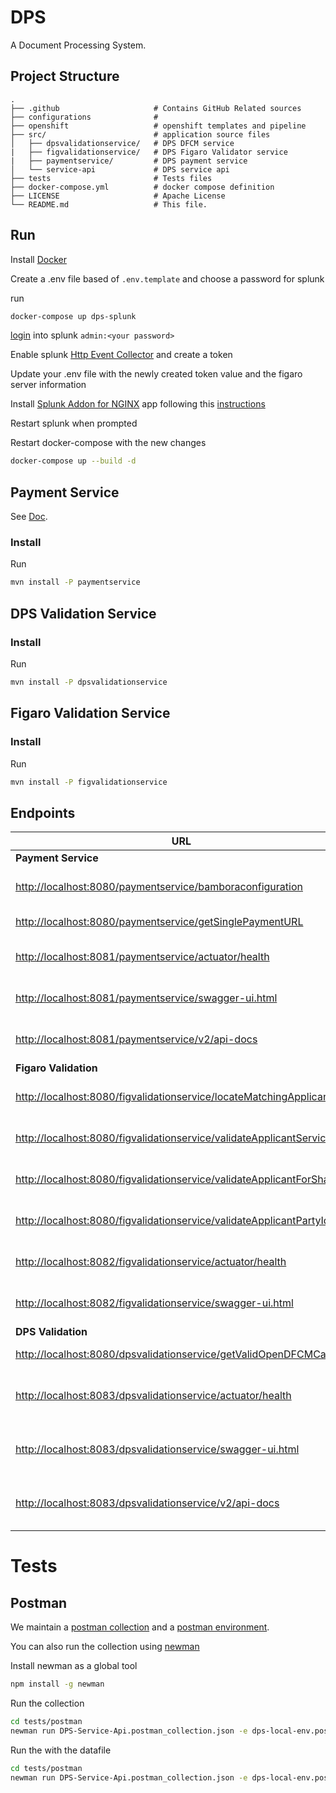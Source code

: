 # DPS

A Document Processing System.

## Project Structure

    .
    ├── .github                     # Contains GitHub Related sources
    ├── configurations              # 
    ├── openshift                   # openshift templates and pipeline
    ├── src/                        # application source files
    │   ├── dpsvalidationservice/   # DPS DFCM service
    |   ├── figvalidationservice/   # DPS Figaro Validator service
    |   ├── paymentservice/         # DPS payment service
    │   └── service-api             # DPS service api
    ├── tests                       # Tests files
    ├── docker-compose.yml          # docker compose definition
    ├── LICENSE                     # Apache License
    └── README.md                   # This file.

## Run

Install [Docker](https://www.docker.com/)

Create a .env file based of `.env.template` and choose a password for splunk

run

```bash
docker-compose up dps-splunk
```

[login](http://localhost:8000) into splunk `admin:<your password>`

Enable splunk [Http Event Collector](https://docs.splunk.com/Documentation/Splunk/7.2.3/Data/UsetheHTTPEventCollector) and create a token

Update your .env file with the newly created token value and the figaro server information

Install [Splunk Addon for NGINX](https://splunkbase.splunk.com/app/3258/) app following this [instructions](https://docs.splunk.com/Documentation/AddOns/released/Overview/Singleserverinstall)

Restart splunk when prompted

Restart docker-compose with the new changes

```bash
docker-compose up --build -d
```


## Payment Service

See [Doc](src/paymentservice/README.md).

### Install

Run

```bash
mvn install -P paymentservice
```

## DPS Validation Service

### Install

Run

```bash
mvn install -P dpsvalidationservice
```

## Figaro Validation Service

### Install

Run

```bash
mvn install -P figvalidationservice
```

## Endpoints

| URL | Method | Description |
| --- | --- | --- |
| **Payment Service** | --- | --- |
| [http://localhost:8080/paymentservice/bamboraconfiguration](http://localhost:8080/paymentservice/bamboraconfiguration) | GET | Bambora configuration url |
| [http://localhost:8080/paymentservice/getSinglePaymentURL](http://localhost:8080/paymentservice/getSinglePaymentURL) | GET | Single Payment Url |
| [http://localhost:8081/paymentservice/actuator/health](http://localhost:8080/paymentservice/actuator/health) | GET | Payment Service Health |
| [http://localhost:8081/paymentservice/swagger-ui.html](http://localhost:8080/paymentservice/swagger-ui.html) | GET | Figaro Validator Swagger-UI |
| [http://localhost:8081/paymentservice/v2/api-docs](http://localhost:8080/paymentservice/swagger-ui.html) | GET | Figaro Validator Swagger-UI |
| **Figaro Validation** | --- | --- |
| [http://localhost:8080/figvalidationservice/locateMatchingApplicants](http://localhost:8080/figvalidationservice/locateMatchingApplicants) | GET | Locate Matching Applicants |
| [http://localhost:8080/figvalidationservice/validateApplicantService](http://localhost:8080/figvalidationservice/validateApplicantService) | GET | Validate Applicant Service |
| [http://localhost:8080/figvalidationservice/validateApplicantForSharing](http://localhost:8080/figvalidationservice/validateApplicantForSharing) | GET | Validate Applicant Sharing |
| [http://localhost:8080/figvalidationservice/validateApplicantPartyId](http://localhost:8080/figvalidationservice/validateApplicantPartyId) | GET | Validate Applicant Party ID |
| [http://localhost:8082/figvalidationservice/actuator/health](http://localhost:8082/figvalidationservice/actuator/health) | GET | Figaro Validator Health | 
| [http://localhost:8082/figvalidationservice/swagger-ui.html](http://localhost:8082/figvalidationservice/swagger-ui.html) | GET | Figaro Validator Swagger-UI |
| **DPS Validation**  | --- | --- |
| [http://localhost:8080/dpsvalidationservice/getValidOpenDFCMCase](http://localhost:8080/dpsvalidationservice/getValidOpenDFCMCase) | GET | Valid Open DFCM Case |
| [http://localhost:8083/dpsvalidationservice/actuator/health](http://localhost:8083/dpsvalidationservice/actuator/health) | GET | DPS Validation Service Health | 
| [http://localhost:8083/dpsvalidationservice/swagger-ui.html](http://localhost:8083/dpsvalidationservice/swagger-ui.html) | GET | DPS Validation Service Swagger-UI |
| [http://localhost:8083/dpsvalidationservice/v2/api-docs](http://localhost:8083/dpsvalidationservice/v2/api-docs) | GET | DPS Validation Service Swagger |

# Tests

## Postman

We maintain a [postman collection](tests/postman/DPS-Service-Api.postman_collection.json) and a [postman environment](tests/postman/dps-env.postman_environment.json).

You can also run the collection using [newman](https://www.npmjs.com/package/newman)

Install newman as a global tool

```bash
npm install -g newman
```

Run the collection

```bash
cd tests/postman
newman run DPS-Service-Api.postman_collection.json -e dps-local-env.postman_environment.json
```

Run the with the datafile


```bash
cd tests/postman
newman run DPS-Service-Api.postman_collection.json -e dps-local-env.postman_environment.json -d get-valid-open-dfcm-case-datafile.json
```